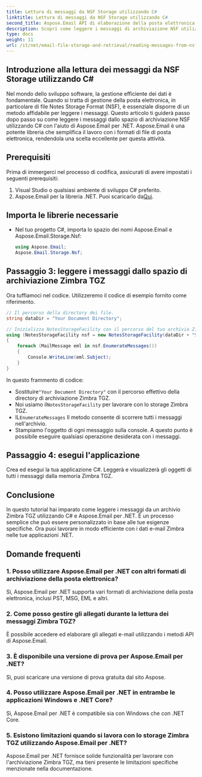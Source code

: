 ```yaml
---
title: Lettura di messaggi da NSF Storage utilizzando C#
linktitle: Lettura di messaggi da NSF Storage utilizzando C#
second_title: Aspose.Email API di elaborazione della posta elettronica .NET
description: Scopri come leggere i messaggi di archiviazione NSF utilizzando C# e Aspose.Email per .NET. Una guida passo passo con esempi di codice.
type: docs
weight: 11
url: /it/net/email-file-storage-and-retrieval/reading-messages-from-nsf-storage-using-csharp/
---
```


## Introduzione alla lettura dei messaggi da NSF Storage utilizzando C#

Nel mondo dello sviluppo software, la gestione efficiente dei dati è fondamentale. Quando si tratta di gestione della posta elettronica, in particolare di file Notes Storage Format (NSF), è essenziale disporre di un metodo affidabile per leggere i messaggi. Questo articolo ti guiderà passo dopo passo su come leggere i messaggi dallo spazio di archiviazione NSF utilizzando C# con l'aiuto di Aspose.Email per .NET. Aspose.Email è una potente libreria che semplifica il lavoro con i formati di file di posta elettronica, rendendola una scelta eccellente per questa attività.

## Prerequisiti

Prima di immergerci nel processo di codifica, assicurati di avere impostati i seguenti prerequisiti:

1. Visual Studio o qualsiasi ambiente di sviluppo C# preferito.
2.  Aspose.Email per la libreria .NET. Puoi scaricarlo da[Qui](https://releases.aspose.com/email/net).


## Importa le librerie necessarie
- Nel tuo progetto C#, importa lo spazio dei nomi Aspose.Email e Aspose.Email.Storage.Nsf:
    ```csharp
    using Aspose.Email;
	Aspose.Email.Storage.Nsf;
    ```

## Passaggio 3: leggere i messaggi dallo spazio di archiviazione Zimbra TGZ
Ora tuffiamoci nel codice. Utilizzeremo il codice di esempio fornito come riferimento.

```csharp
// Il percorso della directory dei file.
string dataDir = "Your Document Directory";

// Inizializza NotesStorageFacility con il percorso del tuo archivio Zimbra TGZ.
using (NotesStorageFacility nsf = new NotesStorageFacility(dataDir + "SampleNSF.nsf"))
{
    foreach (MailMessage eml in nsf.EnumerateMessages())
    {
        Console.WriteLine(eml.Subject);
    }
}
```

In questo frammento di codice:
-  Sostituire`"Your Document Directory"` con il percorso effettivo della directory di archiviazione Zimbra TGZ.
-  Noi usiamo il`NotesStorageFacility` per lavorare con lo storage Zimbra TGZ.
-  IL`EnumerateMessages` Il metodo consente di scorrere tutti i messaggi nell'archivio.
- Stampiamo l'oggetto di ogni messaggio sulla console. A questo punto è possibile eseguire qualsiasi operazione desiderata con i messaggi.

## Passaggio 4: esegui l'applicazione
Crea ed esegui la tua applicazione C#. Leggerà e visualizzerà gli oggetti di tutti i messaggi dalla memoria Zimbra TGZ.

## Conclusione

In questo tutorial hai imparato come leggere i messaggi da un archivio Zimbra TGZ utilizzando C# e Aspose.Email per .NET. È un processo semplice che può essere personalizzato in base alle tue esigenze specifiche. Ora puoi lavorare in modo efficiente con i dati e-mail Zimbra nelle tue applicazioni .NET.

## Domande frequenti

### 1. Posso utilizzare Aspose.Email per .NET con altri formati di archiviazione della posta elettronica?
Sì, Aspose.Email per .NET supporta vari formati di archiviazione della posta elettronica, inclusi PST, MSG, EML e altri.

### 2. Come posso gestire gli allegati durante la lettura dei messaggi Zimbra TGZ?
È possibile accedere ed elaborare gli allegati e-mail utilizzando i metodi API di Aspose.Email.

### 3. È disponibile una versione di prova per Aspose.Email per .NET?
Sì, puoi scaricare una versione di prova gratuita dal sito Aspose.

### 4. Posso utilizzare Aspose.Email per .NET in entrambe le applicazioni Windows e .NET Core?
Sì, Aspose.Email per .NET è compatibile sia con Windows che con .NET Core.

### 5. Esistono limitazioni quando si lavora con lo storage Zimbra TGZ utilizzando Aspose.Email per .NET?
Aspose.Email per .NET fornisce solide funzionalità per lavorare con l'archiviazione Zimbra TGZ, ma tieni presente le limitazioni specifiche menzionate nella documentazione.